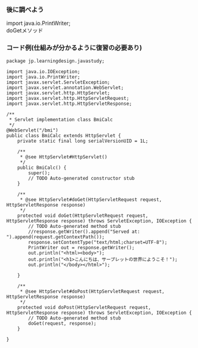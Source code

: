 
### 後に調べよう
import java.io.PrintWriter;  
doGetメソッド

### コード例(仕組みが分かるように復習の必要あり)

    package jp.learningdesign.javastudy;
    
    import java.io.IOException;
    import java.io.PrintWriter;
    import javax.servlet.ServletException;
    import javax.servlet.annotation.WebServlet;
    import javax.servlet.http.HttpServlet;
    import javax.servlet.http.HttpServletRequest;
    import javax.servlet.http.HttpServletResponse;
    
    /**
     * Servlet implementation class BmiCalc
     */
    @WebServlet("/bmi")
    public class BmiCalc extends HttpServlet {
    	private static final long serialVersionUID = 1L;
           
        /**
         * @see HttpServlet#HttpServlet()
         */
        public BmiCalc() {
            super();
            // TODO Auto-generated constructor stub
        }
    
    	/**
    	 * @see HttpServlet#doGet(HttpServletRequest request, HttpServletResponse response)
    	 */
    	protected void doGet(HttpServletRequest request, HttpServletResponse response) throws ServletException, IOException {
    		// TODO Auto-generated method stub
    		//response.getWriter().append("Served at: ").append(request.getContextPath());
    		response.setContentType("text/html;charset=UTF-8");
    		PrintWriter out = response.getWriter();
    		out.println("<html><body>");
    		out.println("<h1>こんにちは、サーブレットの世界にようこそ！");
    		out.println("</body></html>");
    		
    	}
    
    	/**
    	 * @see HttpServlet#doPost(HttpServletRequest request, HttpServletResponse response)
    	 */
    	protected void doPost(HttpServletRequest request, HttpServletResponse response) throws ServletException, IOException {
    		// TODO Auto-generated method stub
    		doGet(request, response);
    	}
    
    }

